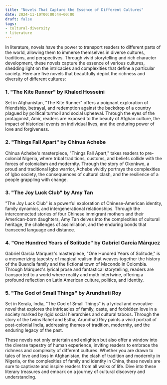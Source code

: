 ```yaml
---
title: "Novels That Capture the Essence of Different Cultures"
date: 2024-11-10T00:00:44+00:00
draft: false
tags:
- cultural-diversity
- literature
---
```


In literature, novels have the power to transport readers to different parts of the world, allowing them to immerse themselves in diverse cultures, traditions, and perspectives. Through vivid storytelling and rich character development, these novels capture the essence of various cultures, shedding light on the intricacies and complexities that define a particular society. Here are five novels that beautifully depict the richness and diversity of different cultures:

### 1. "The Kite Runner" by Khaled Hosseini

Set in Afghanistan, "The Kite Runner" offers a poignant exploration of friendship, betrayal, and redemption against the backdrop of a country plagued by political turmoil and social upheaval. Through the eyes of the protagonist, Amir, readers are exposed to the beauty of Afghan culture, the impact of historical events on individual lives, and the enduring power of love and forgiveness.

### 2. "Things Fall Apart" by Chinua Achebe

Chinua Achebe's masterpiece, "Things Fall Apart," takes readers to pre-colonial Nigeria, where tribal traditions, customs, and beliefs collide with the forces of colonialism and modernity. Through the story of Okonkwo, a proud and traditional Igbo warrior, Achebe vividly portrays the complexities of Igbo society, the consequences of cultural clash, and the resilience of a people grappling with change.

### 3. "The Joy Luck Club" by Amy Tan

"The Joy Luck Club" is a powerful exploration of Chinese-American identity, family dynamics, and intergenerational relationships. Through the interconnected stories of four Chinese immigrant mothers and their American-born daughters, Amy Tan delves into the complexities of cultural heritage, the challenges of assimilation, and the enduring bonds that transcend language and distance.

### 4. "One Hundred Years of Solitude" by Gabriel García Márquez

Gabriel García Márquez's masterpiece, "One Hundred Years of Solitude," is a mesmerizing tapestry of magical realism that weaves together the history of the Buendía family and the fictional town of Macondo in Colombia. Through Márquez's lyrical prose and fantastical storytelling, readers are transported to a world where reality and myth intertwine, offering a profound reflection on Latin American culture, politics, and identity.

### 5. "The God of Small Things" by Arundhati Roy

Set in Kerala, India, "The God of Small Things" is a lyrical and evocative novel that explores the intricacies of family, caste, and forbidden love in a society marked by rigid social hierarchies and cultural taboos. Through the story of the twins Rahel and Estha, Arundhati Roy paints a vivid portrait of post-colonial India, addressing themes of tradition, modernity, and the enduring legacy of the past.

These novels not only entertain and enlighten but also offer a window into the diverse tapestry of human experience, inviting readers to embrace the richness and complexity of different cultures. Whether you are drawn to tales of love and loss in Afghanistan, the clash of tradition and modernity in Nigeria, or the complexities of family and identity in China, these novels are sure to captivate and inspire readers from all walks of life. Dive into these literary treasures and embark on a journey of cultural discovery and understanding.